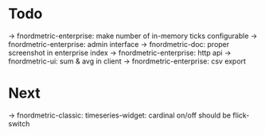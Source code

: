 
Todo
====

  → fnordmetric-enterprise: make number of in-memory ticks configurable
  → fnordmetric-enterprise: admin interface
  → fnordmetric-doc: proper screenshot in enterprise index
  → fnordmetric-enterprise: http api
  → fnordmetric-ui: sum & avg in client
  → fnordmetric-enterprise: csv export


Next
====

  → fnordmetric-classic: timeseries-widget: cardinal on/off should be flick-switch
